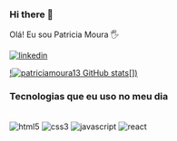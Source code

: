 ### Hi there 👋
Olá! Eu sou Patricia Moura 🖐️


[![linkedin](https://img.shields.io/badge/LinkedIn-0077B5?style=for-thebadge&logo=linkedin&logoColor=white)](https://www.linkedin.com/in/patríciamourac)


[!![patriciamoura13 GitHub stats](https://github-readme-stats.vercel.app/api?username=patricia13&show_icons=true&theme=dracula)[])]()

### Tecnologias que eu uso no meu dia

<div style= "display: inline_block"><br/>

<img align="center" alt= "html5" src="https://img.shields.io/badge/HTML5-E34F26?style=for-the-badge&logo=html5&logoColor=white" />

<img align="center" alt ="css3" src="https://img.shields.io/badge/CSS3-1572B6?style=for-the-badge&logo=css3&logoColor=white" />

<img align="center" alt= "javascript" src="https://img.shields.io/badge/JavaScript-F7DF1E?style=for-the-badge&logo=javascript&logoColor=black" />

<img align="center" alt= "react" src="https://img.shields.io/badge/React-20232A?style=for-the-badge&logo=react&logoColor=61DAFB" />

</div>






